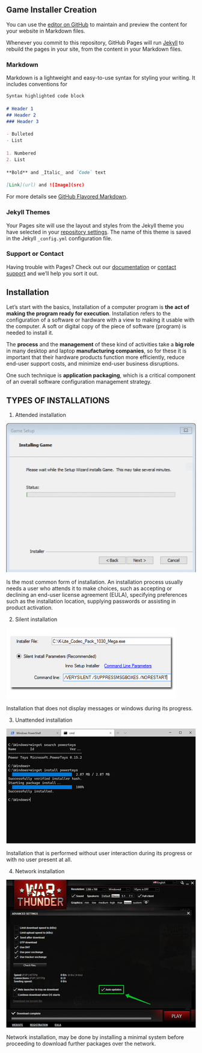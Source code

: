 ## Game Installer Creation

You can use the [editor on GitHub](https://github.com/FeroXx07/Game-Installer-Creation/edit/main/docs/index.md) to maintain and preview the content for your website in Markdown files.

Whenever you commit to this repository, GitHub Pages will run [Jekyll](https://jekyllrb.com/) to rebuild the pages in your site, from the content in your Markdown files.

### Markdown

Markdown is a lightweight and easy-to-use syntax for styling your writing. It includes conventions for

```markdown
Syntax highlighted code block

# Header 1
## Header 2
### Header 3

- Bulleted
- List

1. Numbered
2. List

**Bold** and _Italic_ and `Code` text

[Link](url) and ![Image](src)
```

For more details see [GitHub Flavored Markdown](https://guides.github.com/features/mastering-markdown/).

### Jekyll Themes

Your Pages site will use the layout and styles from the Jekyll theme you have selected in your [repository settings](https://github.com/FeroXx07/Game-Installer-Creation/settings/pages). The name of this theme is saved in the Jekyll `_config.yml` configuration file.

### Support or Contact

Having trouble with Pages? Check out our [documentation](https://docs.github.com/categories/github-pages-basics/) or [contact support](https://support.github.com/contact) and we’ll help you sort it out.

## Installation
Let’s start with the basics, Installation of a computer program is **the act of making the program ready for execution**. Installation refers to the configuration of a software or hardware with a view to making it usable with the computer. A soft or digital copy of the piece of software (program) is needed to install it. 

The **process** and the **management** of these kind of activities take a **big role** in many desktop and laptop **manufacturing companies**, so for these it is important that their hardware products function more efficiently, reduce end-user support costs, and minimize end-user business disruptions. 

One such technique is **application packaging**, which is a critical component of an overall software configuration management strategy.

## TYPES OF INSTALLATIONS
1. Attended installation

![](https://github.com/FeroXx07/Game-Installer-Creation/blob/main/docs/gifs/WizardGIF.gif)

Is the most common form of installation. An installation process usually needs a user who attends it to make choices, such as accepting or declining an end-user license    agreement (EULA), specifying preferences such as the installation location, supplying passwords or assisting in product activation.

2. Silent installation

![](https://github.com/FeroXx07/Game-Installer-Creation/blob/main/docs/images/SilentInstaller.png)

Installation that does not display messages or windows during its progress.

3. Unattended installation

![](https://github.com/FeroXx07/Game-Installer-Creation/blob/main/docs/images/UnattendedInstallation.png)

Installation that is performed without user interaction during its progress or with no user present at all.

4. Network installation

![](https://github.com/FeroXx07/Game-Installer-Creation/blob/main/docs/images/NewtorkInstaller.jpg)

Network installation, may be done by installing a minimal system before proceeding to download further packages over the network.


